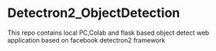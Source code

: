 # Detectron2_ObjectDetection
This repo contains local PC,Colab and flask based object detect web application based on facebook detectron2 framework
